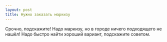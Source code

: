 ```yaml
---
layout: post 
title: Нужно заказать маркизу 
--- 
```

Срочно, подскажите! Надо маркизу, но в городе ничего подходящего не нашёл! Надо быстро найти хороший вариант, подскажите советом.